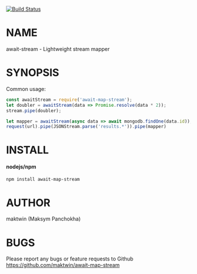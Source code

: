 [![Build Status](https://travis-ci.org/maktwin/await-map-stream.svg?branch=master)](https://travis-ci.org/maktwin/await-map-stream)

# NAME
await-stream - Lightweight stream mapper

# SYNOPSIS
Common usage:

```javascript
const awaitStream = require('await-map-stream');
let doubler = awaitStream(data => Promise.resolve(data * 2));
stream.pipe(doubler);

let mapper = awaitStream(async data => await mongodb.findOne(data.id));
request(url).pipe(JSONStream.parse('results.*')).pipe(mapper)
```

# INSTALL

#### nodejs/npm

```bash
npm install await-map-stream
```

# AUTHOR
maktwin (Maksym Panchokha)

# BUGS
Please report any bugs or feature requests to Github https://github.com/maktwin/await-map-stream
